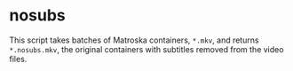 # nosubs
This script takes batches of Matroska containers, `*.mkv`, and returns `*.nosubs.mkv`, the original containers with subtitles removed from the video files.
